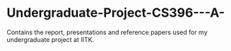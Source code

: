 # Undergraduate-Project-CS396---A-
Contains the report, presentations and reference papers used for my undergraduate project at IITK.
